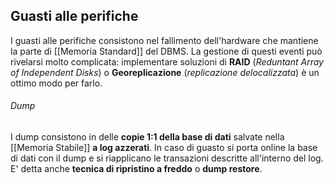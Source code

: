 ## Guasti alle perifiche
I guasti alle perifiche consistono nel fallimento dell'hardware che mantiene la parte di [[Memoria Standard]] del DBMS.
La gestione di questi eventi può rivelarsi molto complicata: implementare soluzioni di **RAID** (*Reduntant Array of Independent Disks*) o **Georeplicazione** (*replicazione delocalizzata*) è un ottimo modo per farlo.

###### Dump
I dump consistono in delle **copie 1:1 della base di dati** salvate nella [[Memoria Stabile]] **a log azzerati**.
In caso di guasto si porta online la base di dati con il dump e si riapplicano le transazioni descritte all'interno del log.
E' detta anche **tecnica di ripristino a freddo** o **dump restore**.